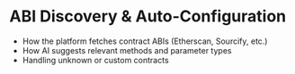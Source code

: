# ABI Discovery & Auto-Configuration

- How the platform fetches contract ABIs (Etherscan, Sourcify, etc.)
- How AI suggests relevant methods and parameter types
- Handling unknown or custom contracts
